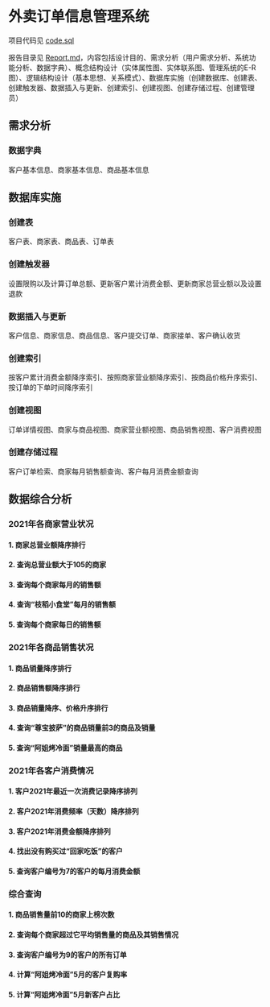 # 外卖订单信息管理系统

项目代码见 [code.sql](https://github.com/rogerchenfz/take-out-database-system/blob/master/code.sql)

报告目录见 [Report.md](https://github.com/rogerchenfz/take-out-database-system/blob/master/Report.md)，内容包括设计目的、需求分析（用户需求分析、系统功能分析、数据字典）、概念结构设计（实体属性图、实体联系图、管理系统的E-R图）、逻辑结构设计（基本思想、关系模式）、数据库实施（创建数据库、创建表、创建触发器、数据插入与更新、创建索引、创建视图、创建存储过程、创建管理员）

## 需求分析

### 数据字典

客户基本信息、商家基本信息、商品基本信息

## 数据库实施

### 创建表

客户表、商家表、商品表、订单表

### 创建触发器

设置限购以及计算订单总额、更新客户累计消费金额、更新商家总营业额以及设置退款

### 数据插入与更新

客户信息、商家信息、商品信息、客户提交订单、商家接单、客户确认收货

### 创建索引

按客户累计消费金额降序索引、按照商家营业额降序索引、按商品价格升序索引、按订单的下单时间降序索引

### 创建视图

订单详情视图、商家与商品视图、商家营业额视图、商品销售视图、客户消费视图

### 创建存储过程

客户订单检索、商家每月销售额查询、客户每月消费金额查询



## 数据综合分析

### 2021年各商家营业状况

#### 1. 商家总营业额降序排行

#### 2. 查询总营业额大于105的商家

#### 3. 查询每个商家每月的销售额

#### 4. 查询“枝稻小食堂”每月的销售额

#### 5. 查询每个商家每日的销售额

### 2021年各商品销售状况

#### 1. 商品销量降序排行

#### 2. 商品销售额降序排行

#### 3. 商品销量降序、价格升序排行

#### 4. 查询“尊宝披萨”的商品销量前3的商品及销量

#### 5. 查询“阿姐烤冷面”销量最高的商品

### 2021年各客户消费情况

#### 1. 客户2021年最近一次消费记录降序排列

#### 2. 客户2021年消费频率（天数）降序排列

#### 3. 客户2021年消费金额降序排列

#### 4. 找出没有购买过“回家吃饭”的客户

#### 5. 查询客户编号为7的客户的每月消费金额

### 综合查询

#### 1. 商品销售量前10的商家上榜次数

#### 2. 查询每个商家超过它平均销售量的商品及其销售情况

#### 3. 查询客户编号为9的客户的所有订单

#### 4. 计算“阿姐烤冷面”5月的客户复购率

#### 5. 计算“阿姐烤冷面”5月新客户占比

